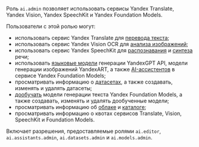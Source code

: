 Роль `ai.admin` позволяет использовать сервисы Yandex Translate, Yandex Vision, Yandex SpeechKit и Yandex Foundation Models.

Пользователи с этой ролью могут:
* использовать сервис Yandex Translate для [перевода текста](../../translate/quickstart.md);
* использовать сервис Yandex Vision OCR для [анализа изображений](../../vision/concepts/ocr/index.md);
* использовать сервис Yandex SpeechKit для [распознавания](../../speechkit/stt/index.md) и [синтеза](../../speechkit/tts/index.md) речи;
* использовать [языковые модели](../../ai-studio/concepts/generation/index.md) генерации YandexGPT API, модели генерации изображений YandexART, а также [AI-ассистентов](../../ai-studio/concepts/assistant/index.md) в сервисе Yandex Foundation Models;
* просматривать информацию о [датасетах](../../ai-studio/dataset/api-ref/grpc/index.md), а также создавать, изменять и удалять датасеты;
* [дообучать](../../ai-studio/concepts/tuning/index.md#fm-tuning) модели генерации текста Yandex Foundation Models, а также создавать, изменять и удалять дообученные модели;
* просматривать информацию об [облаке](../../resource-manager/concepts/resources-hierarchy.md#cloud) и [каталоге](../../resource-manager/concepts/resources-hierarchy.md#folder);
* просматривать информацию о квотах сервисов Translate, Vision, SpeechKit и Foundation Models.

Включает разрешения, предоставляемые ролями `ai.editor`, `ai.assistants.admin`, `ai.datasets.admin` и `ai.models.admin`.
